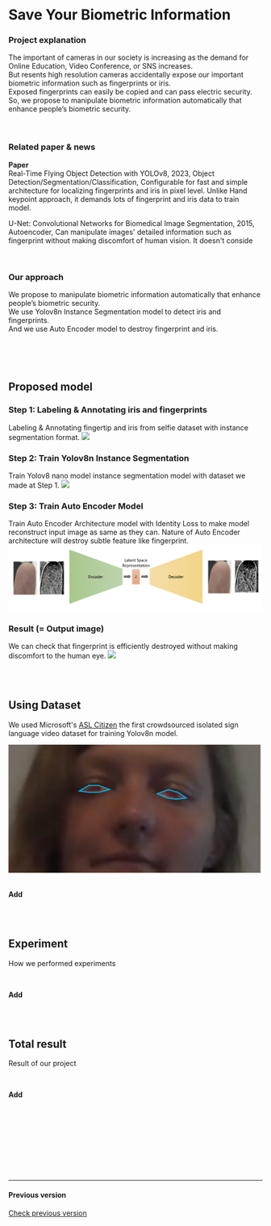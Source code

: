 # Save Your Biometric Information

### Project explanation
The important of cameras in our society is increasing as the demand for Online Education, Video Conference, or SNS increases.  <br/>
But resents high resolution cameras accidentally expose our important biometric information such as  fingerprints or iris. <br/>
Exposed fingerprints can easily be copied and can pass electric security. <br/>
So, we propose to manipulate biometric information automatically that enhance people’s biometric security. <br/><br/><br/>

### Related paper & news
**Paper** <br/>
Real-Time Flying Object Detection with YOLOv8, 2023, Object Detection/Segmentation/Classification, Configurable for fast and simple architecture for localizing fingerprints and iris in pixel level. Unlike Hand keypoint approach, it demands lots of fingerprint and iris data to train model.

U-Net: Convolutional Networks for Biomedical Image Segmentation, 2015, Autoencoder, Can manipulate images' detailed information such as fingerprint without making discomfort of human vision. It doesn't conside



<br/>


### Our approach
We propose to manipulate biometric information automatically that enhance people’s biometric security. <br/>
We use Yolov8n Instance Segmentation model to detect iris and fingerprints. <br/>
And we use Auto Encoder model to destroy fingerprint and iris. <br/><br/><br/>

<br/>

## Proposed model

### Step 1: Labeling & Annotating iris and fingerprints
Labeling & Annotating fingertip and iris from selfie dataset with instance segmentation format.
<img src="https://media.discordapp.net/attachments/363994928533078018/1172348783619735622/image.png?ex=655ffde3&is=654d88e3&hm=2ae98e7db38c74925ac583cae21dd119d9a82200a6213d890a68aa78f2b31cc2&=&width=619&height=469">

### Step 2: Train Yolov8n Instance Segmentation
Train Yolov8 nano model instance segmentation model with dataset we made at Step 1.
<img src="https://media.discordapp.net/attachments/363994928533078018/1172354529510031360/image.png?ex=6560033d&is=654d8e3d&hm=6e2229a25d51d7ccfea00a6b28791a957cb8feb21d663ca7e44ad4c32ee00883&=&width=326&height=469">

### Step 3: Train Auto Encoder Model
Train Auto Encoder Architecture model with Identity Loss to make model reconstruct input image as same as they can. Nature of Auto Encoder architecture will destroy subtle feature like fingerprint.
<img src="img/3_read.png">

### Result (= Output image)
We can check that fingerprint is efficiently destroyed without making discomfort to the human eye.
<img src="https://media.discordapp.net/attachments/363994928533078018/1172357267149033603/image.png?ex=656005c9&is=654d90c9&hm=8387022a3166744b25d73ff85e971a49259dd36c8f5ded9731294a2fd45865a6&=&width=960&height=294">

<br/><br/>

## Using Dataset

We used Microsoft's [ASL Citizen](https://www.microsoft.com/en-us/research/project/asl-citizen/dataset-description/) the first crowdsourced isolated sign language video dataset for training Yolov8n model. <br/>

<img src="img/annotated.png" width="500">


 <br/>

<br/>

**Add**

<br/><br/>


## Experiment

How we performed experiments 

<br/>

**Add**

<br/><br/>


## Total result

Result of our project

<br/>

**Add**

<br/><br/>



<br/><br/><br/><br/><br/>

***

#### Previous version

[Check previous version](Fingerprint.md)



